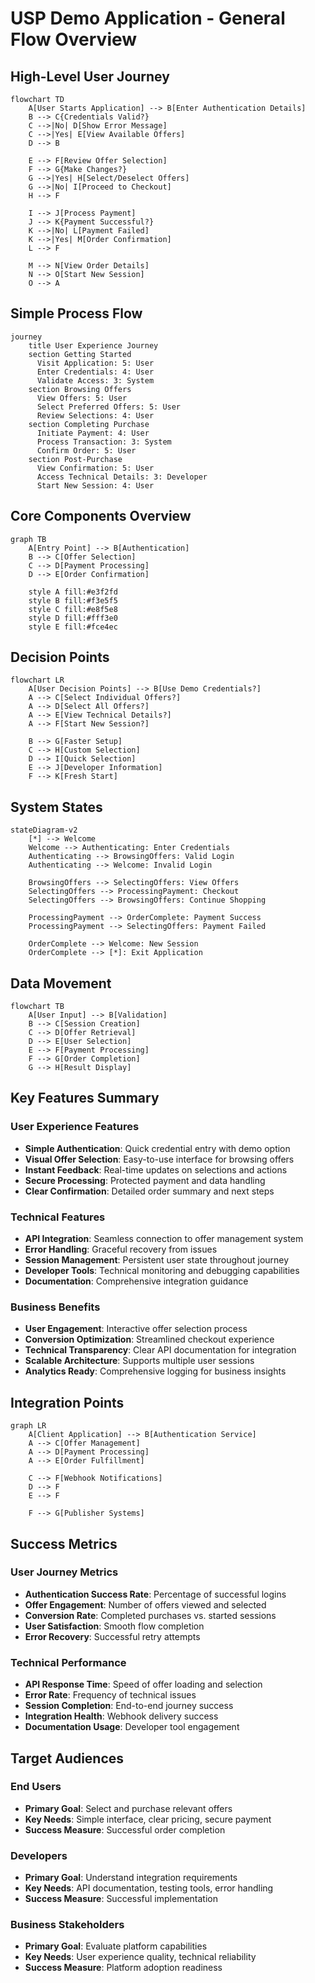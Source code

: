 # USP Demo Application - General Flow Overview

## High-Level User Journey

```mermaid
flowchart TD
    A[User Starts Application] --> B[Enter Authentication Details]
    B --> C{Credentials Valid?}
    C -->|No| D[Show Error Message]
    C -->|Yes| E[View Available Offers]
    D --> B
    
    E --> F[Review Offer Selection]
    F --> G{Make Changes?}
    G -->|Yes| H[Select/Deselect Offers]
    G -->|No| I[Proceed to Checkout]
    H --> F
    
    I --> J[Process Payment]
    J --> K{Payment Successful?}
    K -->|No| L[Payment Failed]
    K -->|Yes| M[Order Confirmation]
    L --> F
    
    M --> N[View Order Details]
    N --> O[Start New Session]
    O --> A
```

## Simple Process Flow

```mermaid
journey
    title User Experience Journey
    section Getting Started
      Visit Application: 5: User
      Enter Credentials: 4: User
      Validate Access: 3: System
    section Browsing Offers
      View Offers: 5: User
      Select Preferred Offers: 5: User
      Review Selections: 4: User
    section Completing Purchase
      Initiate Payment: 4: User
      Process Transaction: 3: System
      Confirm Order: 5: User
    section Post-Purchase
      View Confirmation: 5: User
      Access Technical Details: 3: Developer
      Start New Session: 4: User
```

## Core Components Overview

```mermaid
graph TB
    A[Entry Point] --> B[Authentication]
    B --> C[Offer Selection]
    C --> D[Payment Processing]
    D --> E[Order Confirmation]
    
    style A fill:#e3f2fd
    style B fill:#f3e5f5
    style C fill:#e8f5e8
    style D fill:#fff3e0
    style E fill:#fce4ec
```

## Decision Points

```mermaid
flowchart LR
    A[User Decision Points] --> B[Use Demo Credentials?]
    A --> C[Select Individual Offers?]
    A --> D[Select All Offers?]
    A --> E[View Technical Details?]
    A --> F[Start New Session?]
    
    B --> G[Faster Setup]
    C --> H[Custom Selection]
    D --> I[Quick Selection]
    E --> J[Developer Information]
    F --> K[Fresh Start]
```

## System States

```mermaid
stateDiagram-v2
    [*] --> Welcome
    Welcome --> Authenticating: Enter Credentials
    Authenticating --> BrowsingOffers: Valid Login
    Authenticating --> Welcome: Invalid Login
    
    BrowsingOffers --> SelectingOffers: View Offers
    SelectingOffers --> ProcessingPayment: Checkout
    SelectingOffers --> BrowsingOffers: Continue Shopping
    
    ProcessingPayment --> OrderComplete: Payment Success
    ProcessingPayment --> SelectingOffers: Payment Failed
    
    OrderComplete --> Welcome: New Session
    OrderComplete --> [*]: Exit Application
```

## Data Movement

```mermaid
flowchart TB
    A[User Input] --> B[Validation]
    B --> C[Session Creation]
    C --> D[Offer Retrieval]
    D --> E[User Selection]
    E --> F[Payment Processing]
    F --> G[Order Completion]
    G --> H[Result Display]
```

## Key Features Summary

### User Experience Features
- **Simple Authentication**: Quick credential entry with demo option
- **Visual Offer Selection**: Easy-to-use interface for browsing offers
- **Instant Feedback**: Real-time updates on selections and actions
- **Secure Processing**: Protected payment and data handling
- **Clear Confirmation**: Detailed order summary and next steps

### Technical Features
- **API Integration**: Seamless connection to offer management system
- **Error Handling**: Graceful recovery from issues
- **Session Management**: Persistent user state throughout journey
- **Developer Tools**: Technical monitoring and debugging capabilities
- **Documentation**: Comprehensive integration guidance

### Business Benefits
- **User Engagement**: Interactive offer selection process
- **Conversion Optimization**: Streamlined checkout experience
- **Technical Transparency**: Clear API documentation for integration
- **Scalable Architecture**: Supports multiple user sessions
- **Analytics Ready**: Comprehensive logging for business insights

## Integration Points

```mermaid
graph LR
    A[Client Application] --> B[Authentication Service]
    A --> C[Offer Management]
    A --> D[Payment Processing]
    A --> E[Order Fulfillment]
    
    C --> F[Webhook Notifications]
    D --> F
    E --> F
    
    F --> G[Publisher Systems]
```

## Success Metrics

### User Journey Metrics
- **Authentication Success Rate**: Percentage of successful logins
- **Offer Engagement**: Number of offers viewed and selected
- **Conversion Rate**: Completed purchases vs. started sessions
- **User Satisfaction**: Smooth flow completion
- **Error Recovery**: Successful retry attempts

### Technical Performance
- **API Response Time**: Speed of offer loading and selection
- **Error Rate**: Frequency of technical issues
- **Session Completion**: End-to-end journey success
- **Integration Health**: Webhook delivery success
- **Documentation Usage**: Developer tool engagement

## Target Audiences

### End Users
- **Primary Goal**: Select and purchase relevant offers
- **Key Needs**: Simple interface, clear pricing, secure payment
- **Success Measure**: Successful order completion

### Developers
- **Primary Goal**: Understand integration requirements
- **Key Needs**: API documentation, testing tools, error handling
- **Success Measure**: Successful implementation

### Business Stakeholders
- **Primary Goal**: Evaluate platform capabilities
- **Key Needs**: User experience quality, technical reliability
- **Success Measure**: Platform adoption readiness
